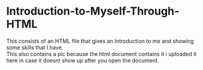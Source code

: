 # Introduction-to-Myself-Through-HTML
This consists of an HTML file that gives an Introduction to me and showing some skills that I have.
<br>
This also contains a pic because the html document contains it i uploaded it here in case it doesnt show up after you open the document.
